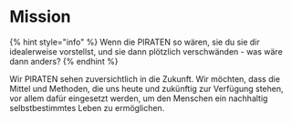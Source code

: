 # Mission

{% hint style="info" %}
Wenn die PIRATEN so wären, sie du sie dir idealerweise vorstellst, und sie dann plötzlich verschwänden - was wäre dann anders?
{% endhint %}

Wir PIRATEN sehen zuversichtlich in die Zukunft. Wir möchten, dass die Mittel und Methoden, die uns heute und zukünftig zur Verfügung stehen, vor allem dafür eingesetzt werden, um den Menschen ein nachhaltig selbstbestimmtes Leben zu ermöglichen.

